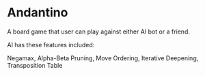 # Andantino

A board game that user can play against either AI bot or a friend.


AI has these features included:

Negamax,
Alpha-Beta Pruning,
Move Ordering,
Iterative Deepening,
Transposition Table
